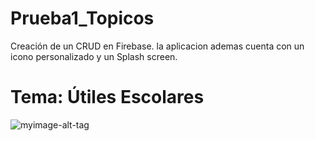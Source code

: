 # Prueba1_Topicos
Creación de un CRUD en Firebase.
la aplicacion ademas cuenta con un icono personalizado y un Splash screen.

# Tema: Útiles Escolares

![myimage-alt-tag](https://github.com/wendysoto/Prueba1_Topicos/blob/master/1.jpeg) 

